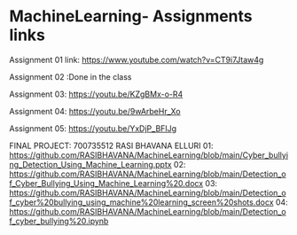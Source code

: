 # MachineLearning- Assignments links
Assignment 01 link: https://www.youtube.com/watch?v=CT9i7Jtaw4g

Assignment 02 :Done in the class

Assignment 03: https://youtu.be/KZgBMx-o-R4

Assignment 04: https://youtu.be/9wArbeHr_Xo

Assignment 05: https://youtu.be/YxDjP_BFIJg

FINAL PROJECT: 700735512 RASI BHAVANA ELLURI
01: https://github.com/RASIBHAVANA/MachineLearning/blob/main/Cyber_bullying_Detection_Using_Machine_Learning.pptx
02: https://github.com/RASIBHAVANA/MachineLearning/blob/main/Detection_of_Cyber_Bullying_Using_Machine_Learning%20.docx
03: https://github.com/RASIBHAVANA/MachineLearning/blob/main/Detection_of_cyber%20bullying_using_machine%20learning_screen%20shots.docx
04: https://github.com/RASIBHAVANA/MachineLearning/blob/main/Detection_of_cyber_bullying%20.ipynb
